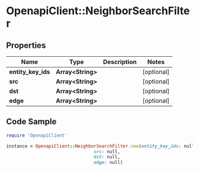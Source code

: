# OpenapiClient::NeighborSearchFilter

## Properties

Name | Type | Description | Notes
------------ | ------------- | ------------- | -------------
**entity_key_ids** | **Array&lt;String&gt;** |  | [optional] 
**src** | **Array&lt;String&gt;** |  | [optional] 
**dst** | **Array&lt;String&gt;** |  | [optional] 
**edge** | **Array&lt;String&gt;** |  | [optional] 

## Code Sample

```ruby
require 'OpenapiClient'

instance = OpenapiClient::NeighborSearchFilter.new(entity_key_ids: null,
                                 src: null,
                                 dst: null,
                                 edge: null)
```


